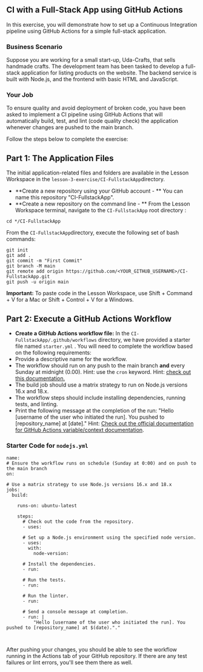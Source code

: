 ## CI with a Full-Stack App using GitHub Actions

In this exercise, you will demonstrate how to set up a Continuous Integration pipeline using GitHub Actions for a simple full-stack application. 

### Business Scenario

Suppose you are working for a small start-up, Uda-Crafts, that sells handmade crafts. The development team has been tasked to develop a full-stack application for listing products on the website. The backend service is built with Node.js, and the frontend with basic HTML and JavaScript.

### Your Job

To ensure quality and avoid deployment of broken code, you have been asked to implement a CI pipeline using GitHub Actions that will automatically build, test, and lint (code quality check) the application whenever changes are pushed to the main branch.

Follow the steps below to complete the exercise:

## Part 1: The Application Files

The initial application-related files and folders are available in the Lesson Workspace in the `lesson-3-exercise/CI-FullstackApp`directory.

* **Create a new repository using your GitHub account - **
You can name this repository "CI-FullstackApp".
* **Create a new repository on the command line - **
From the Lesson Workspace terminal, navigate to the `CI-FullstackApp` root directory : 

```undefined
cd */CI-FullstackApp
```

From the `CI-FullstackApp`directory, execute the following set of bash commands:

```
git init
git add .
git commit -m "First Commit"
git branch -M main
git remote add origin https://github.com/<YOUR_GITHUB_USERNAME>/CI-FullstackApp.git
git push -u origin main
```

**Important:** To paste code in the Lesson Workspace, use Shift + Command + V for a Mac or Shift + Control + V for a Windows.

## Part 2: Execute a GitHub Actions Workflow

* **Create a GitHub Actions workflow file:**
In the `CI-FullstackApp/.github/workflows` directory,  we have provided a starter file named `starter.yml` .   You will need to complete the workflow based on the following requirements: 
* Provide a descriptive name for the workflow.
* The workflow should run on any push to the main branch **and** every Sunday at midnight (0.00). Hint: use the `cron` keyword. Hint: <a href="https://pubs.opengroup.org/onlinepubs/9699919799/utilities/crontab.html#tag_20_25_07" target="_blank">check out this documentation.</a>
* The build job should use a matrix strategy to run on Node.js versions 16.x and 18.x.
* The workflow steps should include installing dependencies, running tests, and linting. 
* Print the following message at the completion of the run: "Hello [username of the user who initiated the run]. You pushed to [repository_name] at [date]." Hint: <a href="https://docs.github.com/en/actions/learn-github-actions/contexts#job-context" target="_blank">Check out the official documentation for GitHub Actions variable/context documentation</a>.

### Starter Code for `nodejs.yml`

```
name: 
# Ensure the workflow runs on schedule (Sunday at 0:00) and on push to the main branch
on:

# Use a matrix strategy to use Node.js versions 16.x and 18.x
jobs:
  build:

    runs-on: ubuntu-latest

    steps:
      # Check out the code from the repository.
      - uses: 

      # Set up a Node.js environment using the specified node version.
      - uses: 
        with:
          node-version: 

      # Install the dependencies.
      - run: 

      # Run the tests.
      - run: 

      # Run the linter.
      - run: 

      # Send a console message at completion.
      - run: |
          "Hello [username of the user who initiated the run]. You pushed to [repository_name] at $(date)."."



```

After pushing your changes, you should be able to see the workflow running in the Actions tab of your GitHub repository. If there are any test failures or lint errors, you'll see them there as well.
